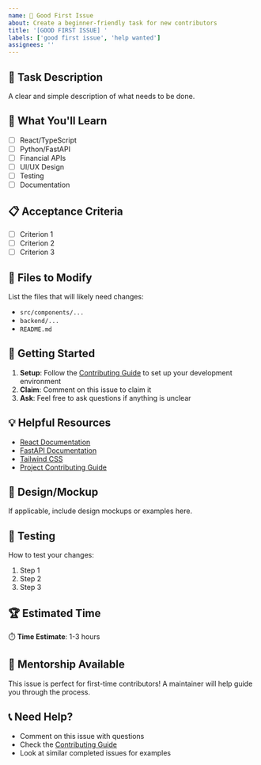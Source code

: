 ```yaml
---
name: 🌟 Good First Issue
about: Create a beginner-friendly task for new contributors
title: '[GOOD FIRST ISSUE] '
labels: ['good first issue', 'help wanted']
assignees: ''
---
```


## 🎯 Task Description
A clear and simple description of what needs to be done.

## 🔧 What You'll Learn
- [ ] React/TypeScript
- [ ] Python/FastAPI
- [ ] Financial APIs
- [ ] UI/UX Design
- [ ] Testing
- [ ] Documentation

## 📋 Acceptance Criteria
- [ ] Criterion 1
- [ ] Criterion 2
- [ ] Criterion 3

## 📁 Files to Modify
List the files that will likely need changes:
- `src/components/...`
- `backend/...`
- `README.md`

## 🚀 Getting Started
1. **Setup**: Follow the [Contributing Guide](CONTRIBUTING.md) to set up your development environment
2. **Claim**: Comment on this issue to claim it
3. **Ask**: Feel free to ask questions if anything is unclear

## 💡 Helpful Resources
- [React Documentation](https://reactjs.org/docs)
- [FastAPI Documentation](https://fastapi.tiangolo.com/)
- [Tailwind CSS](https://tailwindcss.com/docs)
- [Project Contributing Guide](CONTRIBUTING.md)

## 🎨 Design/Mockup
If applicable, include design mockups or examples here.

## 🧪 Testing
How to test your changes:
1. Step 1
2. Step 2
3. Step 3

## 🏆 Estimated Time
⏱️ **Time Estimate**: 1-3 hours

## 👋 Mentorship Available
This issue is perfect for first-time contributors! A maintainer will help guide you through the process.

## 📞 Need Help?
- Comment on this issue with questions
- Check the [Contributing Guide](CONTRIBUTING.md)
- Look at similar completed issues for examples 